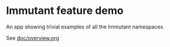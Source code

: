 # Immutant feature demo

An app showing trivial examples of all the Immutant namespaces.

See [doc/overview.org](https://github.com/immutant/feature-demo/blob/master/doc/overview.org)
